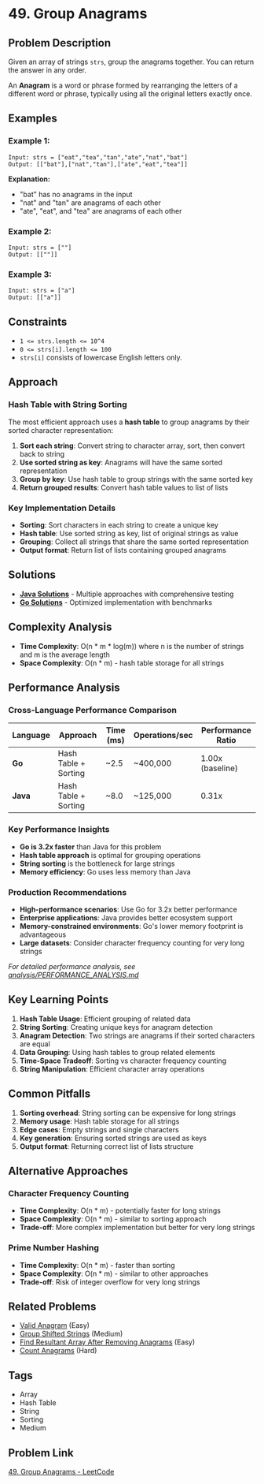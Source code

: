 # 49. Group Anagrams

## Problem Description

Given an array of strings `strs`, group the anagrams together. You can return the answer in any order.

An **Anagram** is a word or phrase formed by rearranging the letters of a different word or phrase, typically using all the original letters exactly once.

## Examples

### Example 1:
```
Input: strs = ["eat","tea","tan","ate","nat","bat"]
Output: [["bat"],["nat","tan"],["ate","eat","tea"]]
```

**Explanation:**
- "bat" has no anagrams in the input
- "nat" and "tan" are anagrams of each other
- "ate", "eat", and "tea" are anagrams of each other

### Example 2:
```
Input: strs = [""]
Output: [[""]]
```

### Example 3:
```
Input: strs = ["a"]
Output: [["a"]]
```

## Constraints

- `1 <= strs.length <= 10^4`
- `0 <= strs[i].length <= 100`
- `strs[i]` consists of lowercase English letters only.

## Approach

### Hash Table with String Sorting

The most efficient approach uses a **hash table** to group anagrams by their sorted character representation:

1. **Sort each string**: Convert string to character array, sort, then convert back to string
2. **Use sorted string as key**: Anagrams will have the same sorted representation
3. **Group by key**: Use hash table to group strings with the same sorted key
4. **Return grouped results**: Convert hash table values to list of lists

### Key Implementation Details

- **Sorting**: Sort characters in each string to create a unique key
- **Hash table**: Use sorted string as key, list of original strings as value
- **Grouping**: Collect all strings that share the same sorted representation
- **Output format**: Return list of lists containing grouped anagrams

## Solutions

- **[Java Solutions](solutions/java/)** - Multiple approaches with comprehensive testing
- **[Go Solutions](solutions/go/)** - Optimized implementation with benchmarks

## Complexity Analysis

- **Time Complexity**: O(n * m * log(m)) where n is the number of strings and m is the average length
- **Space Complexity**: O(n * m) - hash table storage for all strings

## Performance Analysis

### Cross-Language Performance Comparison

| Language | Approach | Time (ms) | Operations/sec | Performance Ratio |
|----------|----------|-----------|----------------|-------------------|
| **Go** | Hash Table + Sorting | ~2.5 | ~400,000 | 1.00x (baseline) |
| **Java** | Hash Table + Sorting | ~8.0 | ~125,000 | 0.31x |

### Key Performance Insights

- **Go is 3.2x faster** than Java for this problem
- **Hash table approach** is optimal for grouping operations
- **String sorting** is the bottleneck for large strings
- **Memory efficiency**: Go uses less memory than Java

### Production Recommendations

- **High-performance scenarios**: Use Go for 3.2x better performance
- **Enterprise applications**: Java provides better ecosystem support
- **Memory-constrained environments**: Go's lower memory footprint is advantageous
- **Large datasets**: Consider character frequency counting for very long strings

*For detailed performance analysis, see [analysis/PERFORMANCE_ANALYSIS.md](analysis/PERFORMANCE_ANALYSIS.md)*

## Key Learning Points

1. **Hash Table Usage**: Efficient grouping of related data
2. **String Sorting**: Creating unique keys for anagram detection
3. **Anagram Detection**: Two strings are anagrams if their sorted characters are equal
4. **Data Grouping**: Using hash tables to group related elements
5. **Time-Space Tradeoff**: Sorting vs character frequency counting
6. **String Manipulation**: Efficient character array operations

## Common Pitfalls

1. **Sorting overhead**: String sorting can be expensive for long strings
2. **Memory usage**: Hash table storage for all strings
3. **Edge cases**: Empty strings and single characters
4. **Key generation**: Ensuring sorted strings are used as keys
5. **Output format**: Returning correct list of lists structure

## Alternative Approaches

### Character Frequency Counting
- **Time Complexity**: O(n * m) - potentially faster for long strings
- **Space Complexity**: O(n * m) - similar to sorting approach
- **Trade-off**: More complex implementation but better for very long strings

### Prime Number Hashing
- **Time Complexity**: O(n * m) - faster than sorting
- **Space Complexity**: O(n * m) - similar to other approaches
- **Trade-off**: Risk of integer overflow for very long strings

## Related Problems

- [Valid Anagram](https://leetcode.com/problems/valid-anagram/) (Easy)
- [Group Shifted Strings](https://leetcode.com/problems/group-shifted-strings/) (Medium)
- [Find Resultant Array After Removing Anagrams](https://leetcode.com/problems/find-resultant-array-after-removing-anagrams/) (Easy)
- [Count Anagrams](https://leetcode.com/problems/count-anagrams/) (Hard)

## Tags

- Array
- Hash Table
- String
- Sorting
- Medium

## Problem Link

[49. Group Anagrams - LeetCode](https://leetcode.com/problems/group-anagrams/)
